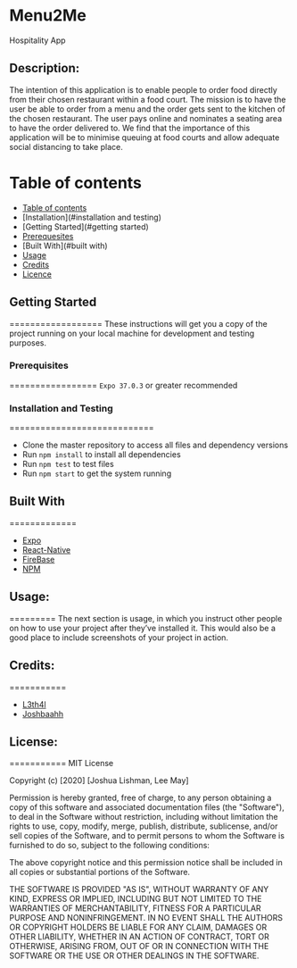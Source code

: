 # Menu2Me
Hospitality App

## Description:
The intention of this application is to enable people to order food directly from their chosen restaurant within a food court. The mission is to have the user be able to order from a menu and the order gets sent to the kitchen of the chosen restaurant. The user pays online and nominates a seating area to have the order delivered to.
We find that the importance of this application will be to minimise queuing at food courts and allow adequate social distancing to take place.

Table of contents
=================

<!--ts-->
   * [Table of contents](#table-of-contents)
   * [Installation](#installation and testing)
   * [Getting Started](#getting started)
   * [Prerequesites](#prerequesites)
   * [Built With](#built with)
   * [Usage](#usage)
   * [Credits](#credits)
   * [Licence](#licence)
<!--te-->

## Getting Started
==================
These instructions will get you a copy of the project running on your local machine for development and testing purposes.

### Prerequisites
=================
 `Expo 37.0.3` or greater recommended

### Installation and Testing
============================
- Clone the master repository to access all files and dependency versions
- Run `npm install` to install all dependencies
- Run `npm test` to test files
- Run `npm start` to get the system running


## Built With
=============
- [Expo](https://https://expo.io/)
- [React-Native](https://reactnative.dev/)
- [FireBase](https://firebase.google.com/)
- [NPM](https://www.npmjs.com/)


## Usage:
=========
The next section is usage, in which you instruct other people on how to use your project after they’ve installed it. This would also be a good place to include screenshots of your project in action.


## Credits: 
===========
- [L3th4l](s3770851@student.rmit.edu.au)
- [Joshbaahh](s3829198@student.rmit.edu.au)


## License: 
===========
MIT License

Copyright (c) [2020] [Joshua Lishman, Lee May]

Permission is hereby granted, free of charge, to any person obtaining a copy
of this software and associated documentation files (the "Software"), to deal
in the Software without restriction, including without limitation the rights
to use, copy, modify, merge, publish, distribute, sublicense, and/or sell
copies of the Software, and to permit persons to whom the Software is
furnished to do so, subject to the following conditions:

The above copyright notice and this permission notice shall be included in all
copies or substantial portions of the Software.

THE SOFTWARE IS PROVIDED "AS IS", WITHOUT WARRANTY OF ANY KIND, EXPRESS OR
IMPLIED, INCLUDING BUT NOT LIMITED TO THE WARRANTIES OF MERCHANTABILITY,
FITNESS FOR A PARTICULAR PURPOSE AND NONINFRINGEMENT. IN NO EVENT SHALL THE
AUTHORS OR COPYRIGHT HOLDERS BE LIABLE FOR ANY CLAIM, DAMAGES OR OTHER
LIABILITY, WHETHER IN AN ACTION OF CONTRACT, TORT OR OTHERWISE, ARISING FROM,
OUT OF OR IN CONNECTION WITH THE SOFTWARE OR THE USE OR OTHER DEALINGS IN THE
SOFTWARE.
